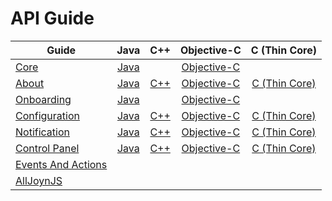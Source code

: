 # API Guide

|Guide                    |Java                   |C++                 |Objective-C                  |C (Thin Core)                     |
|-------------------------|:---------------------:|:------------------:|:---------------------------:|:--------------------------------:|
|[Core][core]             |[Java][core-java]      |&nbsp;              |[Objective-C][core-objc]      |&nbsp;                            |
|[About][about]           |[Java][about-java]     |[C++][about-cpp]  |[Objective-C][about-objc]     |[C (Thin Core)][about-c-thin] |
|[Onboarding][onboarding] |[Java][onboarding-java]|&nbsp;              |[Objective-C][onboarding-objc]|&nbsp;                            |
|[Configuration][config]  |[Java][config-java]    |[C++][config-cpp] |[Objective-C][config-objc]    |[C (Thin Core)][config-c-thin]|
|[Notification][notif]    |[Java][notif-java]     |[C++][notif-cpp]  |[Objective-C][notif-objc]     |[C (Thin Core)][notif-c-thin] |
|[Control Panel][cp]      |[Java][cp-java]        |[C++][cp-cpp]     |[Objective-C][cp-objc]        |[C (Thin Core)][cp-c-thin]    |
|[Events And Actions][ea] |&nbsp;                 |&nbsp;              |&nbsp;                       |&nbsp;                            |
|[AllJoynJS][alljoynjs]   |&nbsp;                 |&nbsp;              |&nbsp;                       |&nbsp;                            |


[core]: /develop/api-guide/core
[core-java]: /develop/api-guide/core/java
[core-objc]: /develop/api-guide/core/objc

[about]: /develop/api-guide/about
[about-java]: /develop/api-guide/about/java
[about-cpp]: /develop/api-guide/about/cpp
[about-objc]: /develop/api-guide/about/objc
[about-c-thin]: /develop/api-guide/about/c-thin

[onboarding]: /develop/api-guide/onboarding
[onboarding-java]: /develop/api-guide/onboarding/java
[onboarding-objc]: /develop/api-guide/onboarding/objc

[config]: /develop/api-guide/config
[config-java]: /develop/api-guide/config/java
[config-cpp]: /develop/api-guide/config/cpp
[config-objc]: /develop/api-guide/config/objc
[config-c-thin]: /develop/api-guide/config/c-thin

[notif]: /develop/api-guide/notification
[notif-java]: /develop/api-guide/notification/java
[notif-cpp]: /develop/api-guide/notification/cpp
[notif-objc]: /develop/api-guide/notification/objc
[notif-c-thin]: /develop/api-guide/notification/c-thin

[cp]: /develop/api-guide/controlpanel
[cp-java]: /develop/api-guide/controlpanel/java
[cp-cpp]: /develop/api-guide/controlpanel/cpp
[cp-objc]: /develop/api-guide/controlpanel/objc
[cp-c-thin]: /develop/api-guide/controlpanel/c-thin

[ea]: /develop/api-guide/events-and-actions
[alljoynjs]: /develop/api-guide/alljoyn-js
